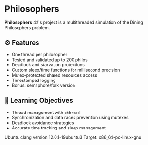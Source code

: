 # Philosophers

**Philosophers** 42's project is a multithreaded simulation of the Dining Philosophers problem.

## ⚙️ Features

- One thread per philosopher
- Tested and validated up to 200 philos
- Deadlock and starvation protections
- Custom sleep/time functions for millisecond precision
- Mutex-protected shared resources access
- Timestamped logging
- Bonus: semaphore/fork version

## 🧠 Learning Objectives

- Thread management with `pthread`
- Synchronization and data races prevention using mutexes
- Deadlock avoidance strategies
- Accurate time tracking and sleep management

Ubuntu clang version 12.0.1-19ubuntu3
Target: x86_64-pc-linux-gnu
